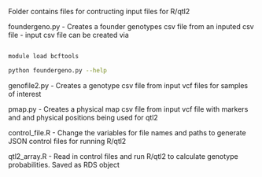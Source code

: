 Folder contains files for contructing input files for R/qtl2

foundergeno.py - Creates a founder genotypes csv file from an inputed csv file
	       - input csv file can be created via


``` bash

module load bcftools

python foundergeno.py --help
```


genofile2.py - Creates a genotype csv file from input vcf files for samples of interest

pmap.py - Creates a physical map csv file from input vcf file with markers and and physical positions being used for qtl2

control_file.R - Change the variables for file names and paths to generate JSON control files for running R/qtl2

qtl2_array.R - Read in control files and run R/qtl2 to calculate genotype probabilities. Saved as RDS object